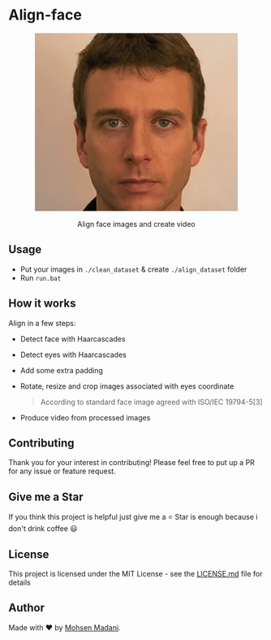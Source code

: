 # Align-face

<p align="center">
    <img src="./images/sample.gif">
  <br>
  <p align="center">
    Align face images and create video
  </p>
</p>

## Usage 
- Put your images in `./clean_dataset` & create `./align_dataset` folder
- Run `run.bat`

## How it works
Align in a few steps:

- Detect face with Haarcascades

- Detect eyes with Haarcascades

- Add some extra padding

- Rotate, resize and crop images associated with eyes coordinate
    > According to standard face image agreed with ISO/IEC 19794-5[3]
    
- Produce video from processed images

## Contributing

Thank you for your interest in contributing! Please feel free to put up a PR for any issue or feature request.

## Give me a Star

If you think this project is helpful just give me a ⭐️ Star is enough because i don't drink coffee 😃

## License

This project is licensed under the MIT License - see the [LICENSE.md](https://github.com/moh3n9595/align-face/blob/master/LICENSE) file for details

## Author

Made with ❤️ by [Mohsen Madani](https://github.com/moh3n9595).
